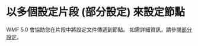 # <a name="configure-node-with-multiple-configuration-fragments-partial-configurations"></a>以多個設定片段 (部分設定) 來設定節點

WMF 5.0 會協助您在片段中將設定文件傳遞到節點。 如需詳細資訊，請參閱[部分設定](https://msdn.microsoft.com/powershell/dsc/partialconfigs)。
